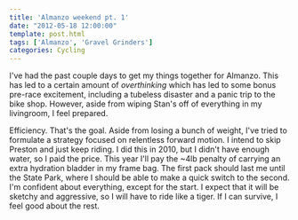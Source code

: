 ```yaml
---
title: 'Almanzo weekend pt. 1'
date: "2012-05-18 12:00:00"
template: post.html
tags: ['Almanzo', 'Gravel Grinders']
categories: Cycling
---
```


I've had the past couple days to get my things together for Almanzo. This has led to a certain amount of *overthinking* which has led to some bonus pre-race excitement, including a tubeless disaster and a panic trip to the bike shop. However, aside from wiping Stan's off of everything in my livingroom, I feel prepared.  
  
Efficiency. That's the goal. Aside from losing a bunch of weight, I've tried to formulate a strategy focused on relentless forward motion. I intend to skip Preston and just keep riding. I did this in 2010, but I didn't have enough water, so I paid the price. This year I'll pay the ~4lb penalty of carrying an extra hydration bladder in my frame bag. The first pack should last me until the State Park, where I should be able to make a quick switch to the second. I'm confident about everything, except for the start. I expect that it will be sketchy and aggressive, so I will have to ride like a tiger. If I can survive, I feel good about the rest.